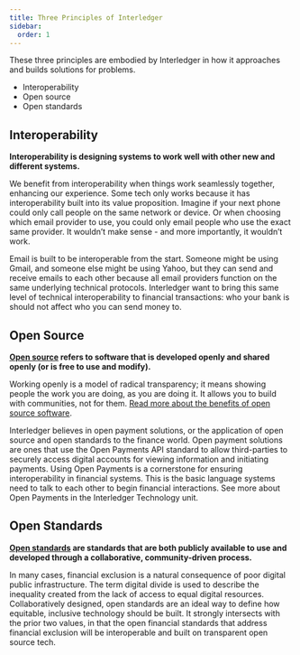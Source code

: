 ```yaml
---
title: Three Principles of Interledger
sidebar:
  order: 1
---
```


These three principles are embodied by Interledger in how it approaches and builds solutions for problems.

- Interoperability
- Open source
- Open standards

## Interoperability

**Interoperability is designing systems to work well with other new and different systems.**

We benefit from interoperability when things work seamlessly together, enhancing our experience. Some tech only works because it has interoperability built into its value proposition. Imagine if your next phone could only call people on the same network or device. Or when choosing which email provider to use, you could only email people who use the exact same provider. It wouldn’t make sense - and more importantly, it wouldn’t work.

Email is built to be interoperable from the start. Someone might be using Gmail, and someone else might be using Yahoo, but they can send and receive emails to each other because all email providers function on the same underlying technical protocols. Interledger want to bring this same level of technical interoperability to financial transactions: who your bank is should not affect who you can send money to.

## Open Source

**[Open source](https://opensource.org/osd/) refers to software that is developed openly and shared openly (or is free to use and modify).**

Working openly is a model of radical transparency; it means showing people the work you are doing, as you are doing it. It allows you to build with communities, not for them. [Read more about the benefits of open source software](https://opensource.com/life/15/12/why-open-source).

Interledger believes in open payment solutions, or the application of open source and open standards to the finance world. Open payment solutions are ones that use the Open Payments API standard to allow third-parties to securely access digital accounts for viewing information and initiating payments. Using Open Payments is a cornerstone for ensuring interoperability in financial systems. This is the basic language systems need to talk to each other to begin financial interactions. See more about Open Payments in the Interledger Technology unit.

## Open Standards

**[Open standards](https://www.w3.org/2005/09/dd-osd.html) are standards that are both publicly available to use and developed through a collaborative, community-driven process.**

In many cases, financial exclusion is a natural consequence of poor digital public infrastructure. The term digital divide is used to describe the inequality created from the lack of access to equal digital resources. Collaboratively designed, open standards are an ideal way to define how equitable, inclusive technology should be built. It strongly intersects with the prior two values, in that the open financial standards that address financial exclusion will be interoperable and built on transparent open source tech.
